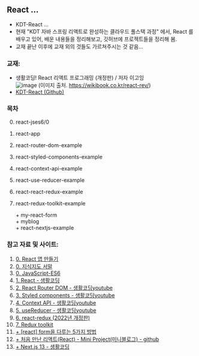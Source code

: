 ## React ...
- KDT-React ...
- 현재 "KDT 자바 스프링 리액트로 완성하는 클라우드 풀스택 과정" 에서, React 를 배우고 있어, 배운 내용들을 정리해보고, 깃허브에 프로젝트들을 정리해 봄.
- 교재 끝난 이후에 교재 외의 것들도 가르쳐주시는 것 같음...

### 교재:
- 생활코딩! React 리액트 프로그래밍 (개정판) / 저자 이고잉<br>
![image](https://wikibook.co.kr/images/cover/l/9791158394202.jpg)  (이미지 출처. https://wikibook.co.kr/react-rev/)
- [KDT-React (Github)](https://github.com/kkh3363/kdt_2024/tree/main/%EA%B0%95%EC%9D%98%EC%9E%90%EB%A3%8C/11_React)

### 목차
0. react-jses6/0    
1. react-app    
2. react-router-dom-example    
3. react-styled-components-example    
4. react-context-api-example    
5. react-use-reducer-example    
6. react-react-redux-example    
7. react-redux-toolkit-example    
    
   \+ my-react-form    
   \+ myblog    
   \+ react-nextjs-example    

### 참고 자료 및 사이트: 
1. [0. React 앱 만들기](https://create-react-app.dev/docs/getting-started/)
2. [0. 지식지도 서말](https://seomal.com/map/1/220)
3. [0. JavaScript-ES6](https://velog.io/@kim_unknown_/JavaScript-ES6)
4. [1. React - 생활코딩](https://opentutorials.org/course/4900)
5. [2. React Router DOM - 생활코딩youtube](https://www.youtube.com/watch?v=WLdbsl9UwDc)
6. [3. Styled components - 생활코딩youtube](https://www.youtube.com/watch?v=j-JxASock0Q)
7. [4. Context API - 생활코딩youtube](https://www.youtube.com/watch?v=JQ_lksQFgNw)
8. [5. useReducer - 생활코딩youtube](https://www.youtube.com/watch?v=E7bNzWrlKTE)
9. [6. react-redux (2022년 개정판)](https://www.youtube.com/watch?v=yjuwpf7VH74)
10. [7. Redux toolkit](https://www.youtube.com/watch?v=9wrHxqI6zuM)
11. [+ [react] form을 다루는 5가지 방법](https://rudaks.tistory.com/entry/react-form%EC%9D%84-%EB%8B%A4%EB%A3%A8%EB%8A%94-5%EA%B0%80%EC%A7%80-%EB%B0%A9%EB%B2%95)
12. [+ 처음 만난 리액트(React) - Mini Project(미니블로그) - github](https://github.com/soaple/mini-blog)
13. [+ Next.js 13 - 생활코딩](https://opentutorials.org/course/5098)


